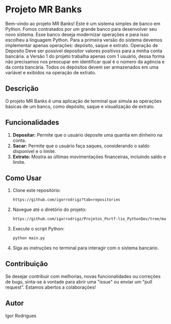 # Projeto MR Banks

Bem-vindo ao projeto MR Banks! Este é um sistema simples de banco em Python.
Fomos contratados por um grande banco para desenvolver seu novo sistema. Esse banco deseja modernizar operações e para isso escolheu a linguagem Python. Para a primeira versão do sistema devemos implementar apenas operações: depósito, saque e extrato. Operação de Deposito
Deve ser possível depositor valores positivos para a minha conta bancária. a Versão 1 do projeto trabalha apenas com 1 usuário, dessa forma não precisamos nos preocupar em identificar qual é o número da agência e da conta bancária. Todos os depósitos devem ser armazenados em uma variável e exibidos na operação de extrato.

## Descrição

O projeto MR Banks é uma aplicação de terminal que simula as operações básicas de um banco, como depósito, saque e visualização de extrato.

## Funcionalidades

1. **Depositar:** Permite que o usuário deposite uma quantia em dinheiro na conta.
2. **Sacar:** Permite que o usuário faça saques, considerando o saldo disponível e o limite.
3. **Extrato:** Mostra as últimas movimentações financeiras, incluindo saldo e limite.

## Como Usar

1. Clone este repositório:

    ```bash
    https://github.com/igorrodrigz?tab=repositories
    ```

2. Navegue até o diretório do projeto:

    ```bash
    https://github.com/igorrodrigz/Projetos_Portf-lio_PythonDev/tree/main
    ```

3. Execute o script Python:

    ```bash
    python main.py
    ```

4. Siga as instruções no terminal para interagir com o sistema bancário.

## Contribuição

Se desejar contribuir com melhorias, novas funcionalidades ou correções de bugs, sinta-se à vontade para abrir uma "issue" ou enviar um "pull request". Estamos abertos a colaborações!

## Autor

Igor Rodrigues

